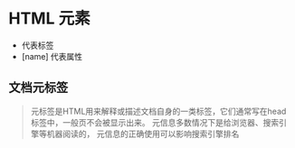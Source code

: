 # HTML 元素
* <name> 代表标签
* [name] 代表属性

## 文档元标签
> 元标签是HTML用来解释或描述文档自身的一类标签，它们通常写在head标签中，一般页不会被显示出来。
> 元信息多数情况下是给浏览器、搜索引擎等机器阅读的，
> 元信息的正确使用可以影响搜索引擎排名

### <head>

### <title>

### <base>
### <meta>
  #### 
  #### [charset]
  #### [http-equiv]
  #### [viewport]
